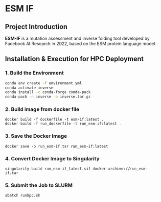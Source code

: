 # ESM IF
## **Project Introduction**  
**ESM-IF** is a mutation assessment and inverse folding tool developed by Facebook AI Research in 2022, based on the ESM protein language model.

## Installation & Execution for HPC Deployment

### **1. Build the Environment**
```bash
conda env create -f environment.yml
conda activate inverse
conda install -c conda-forge conda-pack
conda-pack -n inverse -o inverse.tar.gz
```

### **2. Build image from docker file**
```shell
docker build -f dockerfile -t esm-if:latest .
docker build -f run_dockerfile -t run_esm-if:latest .
```

### **3. Save the Docker Image**
```shell
docker save -o run_esm-if.tar run_esm-if:latest
```

### **4. Convert Docker Image to Singularity**
```shell
singularity build run_esm-if_latest.sif docker-archive://run_esm-if.tar
```

### **5. Submit the Job to SLURM**
```shell
sbatch runhpc.sh
```